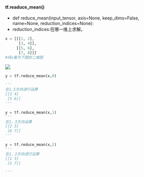 #### tf.readuce_mean()
* def reduce_mean(input_tensor,
                axis=None,
                keep_dims=False,
                name=None,
                reduction_indices=None):
* reduction_indices:在哪一维上求解。
```python
x = [[[1, 2],
      [3, 4]],
     [[5, 6],
      [7, 8]]]
#将x看为下图的二维图
```

![](E:\notes\tensorflow\reduce_mean.png)

```python
y = tf.reduce_mean(x,0)  

'''
在1,5方向进行运算
[[3 4]
 [5 6]]
'''

y = tf.reduce_mean(x,1)
'''
在1，3方向运算
[[2 3]
 [6 7]]
'''

y = tf.reduce_mean(x,2)
'''
在1，2方向进行运算
[[1 3]
 [5 7]]

'''
```
